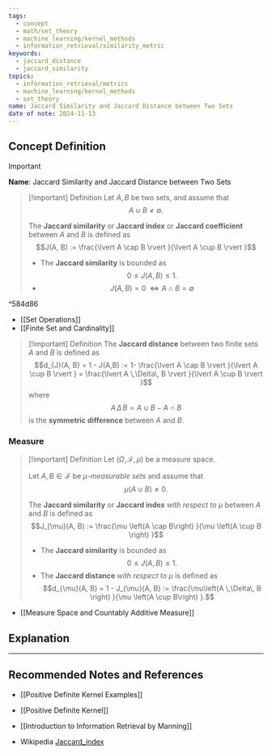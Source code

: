 ```yaml
---
tags:
  - concept
  - math/set_theory
  - machine_learning/kernel_methods
  - information_retrieval/similarity_metric
keywords:
  - jaccard_distance
  - jaccard_similarity
topics:
  - information_retrieval/metrics
  - machine_learning/kernel_methods
  - set_theory
name: Jaccard Similarity and Jaccard Distance between Two Sets
date of note: 2024-11-13
---
```


## Concept Definition

>[!important]
>**Name**: Jaccard Similarity and Jaccard Distance between Two Sets

>[!important] Definition
>Let $A,B$ be two sets, and assume that $$A \cup B \neq \emptyset. $$
>
>The **Jaccard similarity** or **Jaccard index** or **Jaccard coefficient** between $A$ and $B$ is defined as
>$$J(A, B) := \frac{\lvert A \cap B \rvert }{\lvert A \cup B \rvert }$$
>- The **Jaccard similarity** is bounded as $$0 \le J(A, B) \le 1.$$
>- $$J(A, B) = 0\, \iff A \cap B = \emptyset$$

^584d86

- [[Set Operations]]
- [[Finite Set and Cardinality]]

>[!important] Definition
>The **Jaccard distance** between two finite sets $A$ and $B$ is defined as
>$$d_{J}(A, B) = 1 - J(A,B) := 1- \frac{\lvert A \cap B \rvert }{\lvert A \cup B \rvert } = \frac{\lvert A \,\Delta\, B \rvert }{\lvert A \cup B \rvert }$$
>where 
>$$A \,\Delta\, B = A \cup B  - A \cap B$$ is the **symmetric difference** between $A$ and $B$.



### Measure

>[!important] Definition
>Let $(\Omega, \mathscr{F}, \mu)$ be a measure space. 
>
>Let $A,B\in \mathscr{F}$ be *$\mu$-measurable sets* and assume that 
>$$\mu(A \cup B) \neq 0.$$
>
>The **Jaccard similarity** or **Jaccard index** *with respect to* $\mu$ between $A$ and $B$ is defined as
>$$J_{\mu}(A, B) := \frac{\mu \left(A \cap B\right) }{\mu \left(A \cup B \right) }$$
>- The **Jaccard similarity** is bounded as $$0 \le J(A, B) \le 1.$$
>- The **Jaccard distance** *with respect to* $\mu$ is defined as $$d_{\mu}(A, B) = 1 - J_{\mu}(A, B) := \frac{\mu\left(A \,\Delta\, B \right) }{\mu \left(A \cup B\right)  }.$$

- [[Measure Space and Countably Additive Measure]]


## Explanation






-----------
##  Recommended Notes and References



- [[Positive Definite Kernel Examples]]
- [[Positive Definite Kernel]]


- [[Introduction to Information Retrieval by Manning]]
- Wikipedia [Jaccard_index](https://en.wikipedia.org/wiki/Jaccard_index)
